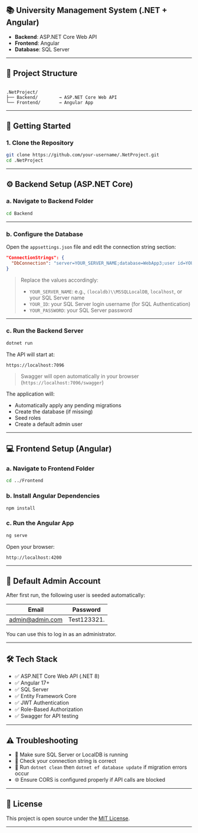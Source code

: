 ## 📚 University Management System (.NET + Angular)

- **Backend**: ASP.NET Core Web API
- **Frontend**: Angular
- **Database**: SQL Server

---

## 📁 Project Structure

```

.NetProject/
├── Backend/        → ASP.NET Core Web API
└── Frontend/       → Angular App

````

---

## 🚀 Getting Started

### 1. Clone the Repository

```bash
git clone https://github.com/your-username/.NetProject.git
cd .NetProject
````

---

## ⚙️ Backend Setup (ASP.NET Core)

### a. Navigate to Backend Folder

```bash
cd Backend
```
---

### b. Configure the Database

Open the `appsettings.json` file and edit the connection string section:

```json
"ConnectionStrings": {
  "DbConnection": "server=YOUR_SERVER_NAME;database=WebApp3;user id=YOUR_ID;password=YOUR_PASSWORD;trusted_connection=true;trust server certificate=true"
}
```

> Replace the values accordingly:
>
> * `YOUR_SERVER_NAME`: e.g., `(localdb)\\MSSQLLocalDB`, `localhost`, or your SQL Server name
> * `YOUR_ID`: your SQL Server login username (for SQL Authentication)
> * `YOUR_PASSWORD`: your SQL Server password

---

### c. Run the Backend Server

```bash
dotnet run
```

The API will start at:

```
https://localhost:7096
```

> Swagger will open automatically in your browser (`https://localhost:7096/swagger`)

The application will:

* Automatically apply any pending migrations
* Create the database (if missing)
* Seed roles
* Create a default admin user

---

## 💻 Frontend Setup (Angular)

### a. Navigate to Frontend Folder

```bash
cd ../Frontend
```

### b. Install Angular Dependencies

```bash
npm install
```

### c. Run the Angular App

```bash
ng serve
```

Open your browser:

```
http://localhost:4200
```

---

## 🔐 Default Admin Account

After first run, the following user is seeded automatically:

| Email                                     | Password    |
| ----------------------------------------- | ----------- |
| [admin@admin.com](mailto:admin@admin.com) | Test123321. |

You can use this to log in as an administrator.

---

## 🛠 Tech Stack

* ✅ ASP.NET Core Web API (.NET 8)
* ✅ Angular 17+
* ✅ SQL Server
* ✅ Entity Framework Core
* ✅ JWT Authentication
* ✅ Role-Based Authorization
* ✅ Swagger for API testing

---

## ⚠️ Troubleshooting

* 🔌 Make sure SQL Server or LocalDB is running
* 🔑 Check your connection string is correct
* 🧼 Run `dotnet clean` then `dotnet ef database update` if migration errors occur
* 🌐 Ensure CORS is configured properly if API calls are blocked

---

## 📄 License

This project is open source under the [MIT License](LICENSE).

---
